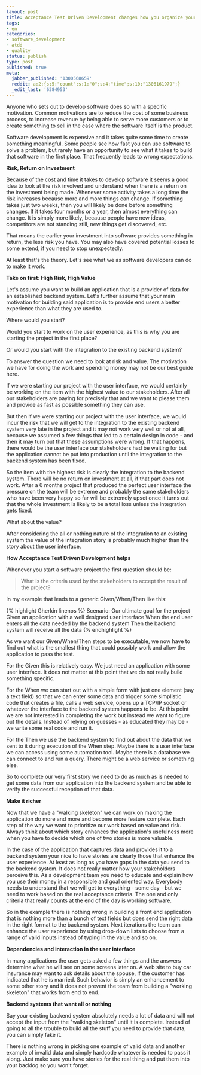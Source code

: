 ```yaml
---
layout: post
title: Acceptance Test Driven Development changes how you organize your project
tags:
- en
categories:
- software_development
- atdd
- quality
status: publish
type: post
published: true
meta:
  jabber_published: '1300568659'
  reddit: a:2:{s:5:"count";s:1:"0";s:4:"time";s:10:"1306161979";}
  _edit_last: '6384953'
---
```

Anyone who sets out to develop software does so with a specific motivation. Common motivations are to reduce the cost of some business process, to increase revenue by being able to serve more customers or to create something to sell in the case where the software itself is the product. 

Software development is expensive and it takes quite some time to create something meaningful. Some people see how fast you can use software to solve a problem, but rarely have an opportunity to see what it takes to build that software in the first place. That frequently leads to wrong expectations.

<strong>Risk, Return on Investment</strong>

Because of the cost and time it takes to develop software it seems a good idea to look at the risk involved and understand when there is a return on the investment being made. Whenever some activity takes a long time the risk increases because more and more things can change. If something takes just two weeks, then you will likely be done before something changes. If it takes four months or a year, then almost everything can change. It is simply more likely, because  people have new ideas, competitors are not standing still, new things get discovered, etc.

That means the earlier your investment into software provides something in return, the less risk you have. You may also have covered potential losses to some extend, if you need to stop unexpectedly.

At least that's the theory. Let's see what we as software developers can do to make it work.

<strong>Take on first: High Risk, High Value</strong>

Let's assume you want to build an application that is a provider of data for an established backend system. Let's further assume that your main motivation for building said application is to provide end users a better experience than what they are used to.

Where would you start?

Would you start to work on the user experience, as this is why you are starting the project in the first place?

Or would you start with the integration to the existing backend system?

To answer the question we need to look at risk and value. The motivation we have for doing the work and spending money may not be our best guide here.

If we were starting our project with the user interface, we would certainly be working on the item with the highest value to our stakeholders. After all our stakeholders are paying for precisely that and we want to please them and provide as fast as possible something they can use.

But then if we were starting our project with the user interface, we would incur the risk that we will get to the integration to the existing backend system very late in the project and it may not work very well or not at all, because we assumed a few things that led to a certain design in code - and then it may turn out that these assumptions were wrong. If that happens, there would be the user interface our stakeholders had be waiting for but the application cannot be put into production until the integration to the backend system has been fixed.

So the item with the highest risk is clearly the integration to the backend system. There will be no return on investment at all, if that part does not work. After a 6 months project that produced the perfect user interface the pressure on the team will be extreme and probably the same stakeholders who have been very happy so far will be extremely upset once it turns out that the whole investment is likely to be a total loss unless the integration gets fixed.

What about the value?

After considering the all or nothing nature of the integration to an existing system the value of the integration story is probably much higher than the story about the user interface.

<strong>How Acceptance Test Driven Development helps</strong>

Whenever you start a software project the first question should be:

<blockquote>What is the criteria used by the stakeholders to accept the result of the project?</blockquote>

In my example that leads to a generic Given/When/Then like this:

{% highlight Gherkin linenos %}
Scenario: Our ultimate goal for the project
	Given an application with a well designed user interface
	When the end user enters all the data needed by the backend system
	Then the backend system will receive all the data
{% endhighlight %}

As we want our Given/When/Then steps to be executable, we now have to find out what is the smallest thing that could possibly work and allow the application to pass the test.

For the Given this is relatively easy. We just need an application with some user interface. It does not matter at this point that we do not really build something specific.

For the When we can start out with a simple form with just one element (say a text field) so that we can enter some data and trigger some simplistic code that creates a file, calls a web service, opens up a TCP/IP socket or whatever the interface to the backend system happens to be. At this point we are not interested in completing the work but instead we want to figure out the details. Instead of relying on guesses - as educated they may be - we write some real code and run it.

For the Then we use the backend system to find out about the data that we sent to it during execution of the When step. Maybe there is a user interface we can access using some automation tool. Maybe there is a database we can connect to and run a query. There might be a web service or something else.

So to complete our very first story we need to do as much as is needed to get some data from our application into the backend system and be able to verify the successful reception of that data.

<strong>Make it richer</strong>

Now that we have a "walking skeleton" we can work on making the application do more and more and become more feature complete. Each step of the way we want to prioritize our work based on value and risk. Always think about which story enhances the application's usefulness more when you have to decide which one of two stories is more valuable.

In the case of the application that captures data and provides it to a backend system your nice to have stories are clearly those that enhance the user experience. At least as long as you have gaps in the data you send to the backend system. It does not really matter how your stakeholders perceive this. As a development team you need to educate and explain how you use their money in a responsible and goal oriented way. Everybody needs to understand that we will get to everything - some day - but we need to work based on the real acceptance criteria. The one and only criteria that really counts at the end of the day is working software.

So in the example there is nothing wrong in building a front end application that is nothing more than a bunch of text fields but does send the right data in the right format to the backend system. Next iterations the team can enhance the user experience by using drop-down lists to choose from a range of valid inputs instead of typing in the value and so on.

<strong>Dependencies and interaction in the user interface</strong>

In many applications the user gets asked a few things and the answers determine what he will see on some screens later on. A web site to buy car insurance may want to ask details about the spouse, if the customer has indicated that he is married. Such behavior is simply an enhancement to some other story and it does not prevent the team from building a "working skeleton" that works from end to end.

<strong>Backend systems that want all or nothing</strong>

Say your existing backend system absolutely needs a lot of data and will not accept the input from the "walking skeleton" until it is complete. Instead of going to all the trouble to build all the stuff you need to provide that data, you can simply fake it.

There is nothing wrong in picking one example of valid data and another example of invalid data and simply hardcode whatever is needed to pass it along. Just make sure you have stories for the real thing and put them into your backlog so you won't forget.
